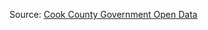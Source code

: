 Source: [Cook County Government Open Data](https://datacatalog.cookcountyil.gov/Courts/Sentencing/tg8v-tm6u)
